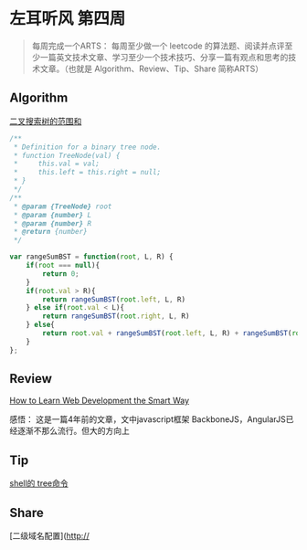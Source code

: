 # 左耳听风 第四周

> 每周完成一个ARTS： 每周至少做一个 leetcode 的算法题、阅读并点评至少一篇英文技术文章、学习至少一个技术技巧、分享一篇有观点和思考的技术文章。（也就是 Algorithm、Review、Tip、Share 简称ARTS）

## Algorithm

[二叉搜索树的范围和](https://leetcode-cn.com/problems/range-sum-of-bst)

```javascript
/**
 * Definition for a binary tree node.
 * function TreeNode(val) {
 *     this.val = val;
 *     this.left = this.right = null;
 * }
 */
/**
 * @param {TreeNode} root
 * @param {number} L
 * @param {number} R
 * @return {number}
 */

var rangeSumBST = function(root, L, R) {
    if(root === null){
        return 0;
    }
    if(root.val > R){ 
        return rangeSumBST(root.left, L, R)
    } else if(root.val < L){ 
        return rangeSumBST(root.right, L, R)
    } else{
        return root.val + rangeSumBST(root.left, L, R) + rangeSumBST(root.right,L,R);
    }
};

```

## Review

[How to Learn Web Development the Smart Way](http://blog.thefirehoseproject.com/posts/nodejs-vs-rails/)

感悟： 这是一篇4年前的文章，文中javascript框架 BackboneJS，AngularJS已经逐渐不那么流行。但大的方向上

## Tip

[shell的 tree命令](http://objectivezt.com/#/post/Shell/tree)

## Share

[二级域名配置]([http://](http://objectivezt.com/#/post/ECS/secondaryDomain)
